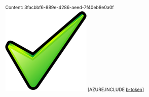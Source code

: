 Content: 3facbbf6-889e-4286-aeed-7f40eb8e0a0f![image](9396dde2-1343-4abb-ad3d-33952a9c693a.png)
[AZURE.INCLUDE [b-token](3b3ef149-83de-4c00-880b-cabdb1a59073.md)]
